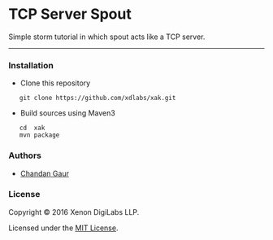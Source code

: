 # TCP Server Spout
Simple storm tutorial in which spout acts like a TCP server.

-------------------------------------------------------------

### Installation

 * Clone this repository
```
   git clone https://github.com/xdlabs/xak.git
``` 
 * Build sources using Maven3
```
   cd  xak
   mvn package
```

### Authors
* [Chandan Gaur](https://github.com/gaurchandan)

### License
Copyright &copy; 2016 Xenon DigiLabs LLP.

Licensed under the [MIT License](LICENSE).
